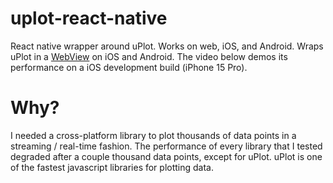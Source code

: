 # uplot-react-native
React native wrapper around uPlot. Works on web, iOS, and Android. Wraps uPlot in a [WebView](https://github.com/react-native-webview/react-native-webview) on iOS and Android. The video below demos its performance on a iOS development build (iPhone 15 Pro).

# Why?
I needed a cross-platform library to plot thousands of data points in a streaming / real-time fashion. The performance of every library that I tested degraded after a couple thousand data points, except for uPlot. uPlot is one of the fastest javascript libraries for plotting data.

